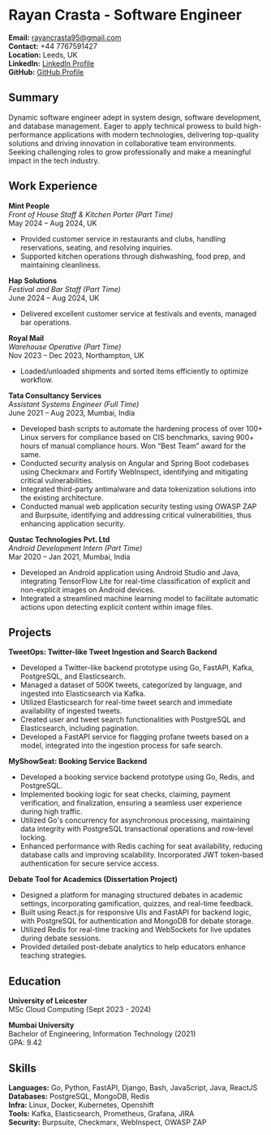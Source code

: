 # Rayan Crasta - Software Engineer

**Email:** rayancrasta95@gmail.com  
**Contact:** +44 7767591427  
**Location:** Leeds, UK  
**LinkedIn:** [LinkedIn Profile](https://rayancrasta.com)  
**GitHub:** [GitHub Profile](https://github.com/rayancrasta)

## Summary
Dynamic software engineer adept in system design, software development, and database management. Eager to apply technical prowess to build high-performance applications with modern technologies, delivering top-quality solutions and driving innovation in collaborative team environments. Seeking challenging roles to grow professionally and make a meaningful impact in the tech industry.

## Work Experience

**Mint People**  
*Front of House Staff & Kitchen Porter (Part Time)*  
May 2024 – Aug 2024, UK
- Provided customer service in restaurants and clubs, handling reservations, seating, and resolving inquiries.
- Supported kitchen operations through dishwashing, food prep, and maintaining cleanliness.

**Hap Solutions**  
*Festival and Bar Staff (Part Time)*  
June 2024 – Aug 2024, UK
- Delivered excellent customer service at festivals and events, managed bar operations.

**Royal Mail**  
*Warehouse Operative (Part Time)*  
Nov 2023 – Dec 2023, Northampton, UK
- Loaded/unloaded shipments and sorted items efficiently to optimize workflow.

**Tata Consultancy Services**  
*Assistant Systems Engineer (Full Time)*  
June 2021 – Aug 2023, Mumbai, India
- Developed bash scripts to automate the hardening process of over 100+ Linux servers for compliance based on CIS benchmarks, saving 900+ hours of manual compliance hours. Won “Best Team” award for the same.
- Conducted security analysis on Angular and Spring Boot codebases using Checkmarx and Fortify WebInspect, identifying and mitigating critical vulnerabilities.
- Integrated third-party antimalware and data tokenization solutions into the existing architecture.
- Conducted manual web application security testing using OWASP ZAP and Burpsuite, identifying and addressing critical vulnerabilities, thus enhancing application security.

**Qustac Technologies Pvt. Ltd**  
*Android Development Intern (Part Time)*  
Mar 2020 – Jan 2021, Mumbai, India
- Developed an Android application using Android Studio and Java, integrating TensorFlow Lite for real-time classification of explicit and non-explicit images on Android devices.
- Integrated a streamlined machine learning model to facilitate automatic actions upon detecting explicit content within image files.

## Projects

**TweetOps: Twitter-like Tweet Ingestion and Search Backend**  
- Developed a Twitter-like backend prototype using Go, FastAPI, Kafka, PostgreSQL, and Elasticsearch.
- Managed a dataset of 500K tweets, categorized by language, and ingested into Elasticsearch via Kafka.
- Utilized Elasticsearch for real-time tweet search and immediate availability of ingested tweets.
- Created user and tweet search functionalities with PostgreSQL and Elasticsearch, including pagination.
- Developed a FastAPI service for flagging profane tweets based on a model, integrated into the ingestion process for safe search.

**MyShowSeat: Booking Service Backend**  
- Developed a booking service backend prototype using Go, Redis, and PostgreSQL.
- Implemented booking logic for seat checks, claiming, payment verification, and finalization, ensuring a seamless user experience during high traffic.
- Utilized Go's concurrency for asynchronous processing, maintaining data integrity with PostgreSQL transactional operations and row-level locking.
- Enhanced performance with Redis caching for seat availability, reducing database calls and improving scalability. Incorporated JWT token-based authentication for secure service access.

**Debate Tool for Academics (Dissertation Project)**  
- Designed a platform for managing structured debates in academic settings, incorporating gamification, quizzes, and real-time feedback.
- Built using React.js for responsive UIs and FastAPI for backend logic, with PostgreSQL for authentication and MongoDB for debate storage.
- Utilized Redis for real-time tracking and WebSockets for live updates during debate sessions.
- Provided detailed post-debate analytics to help educators enhance teaching strategies.

## Education

**University of Leicester**  
MSc Cloud Computing (Sept 2023 - 2024)

**Mumbai University**  
Bachelor of Engineering, Information Technology (2021)  
GPA: 9.42

## Skills

**Languages:** Go, Python, FastAPI, Django, Bash, JavaScript, Java, ReactJS  
**Databases:** PostgreSQL, MongoDB, Redis  
**Infra:** Linux, Docker, Kubernetes, Openshift  
**Tools:** Kafka, Elasticsearch, Prometheus, Grafana, JIRA  
**Security:** Burpsuite, Checkmarx, WebInspect, OWASP ZAP